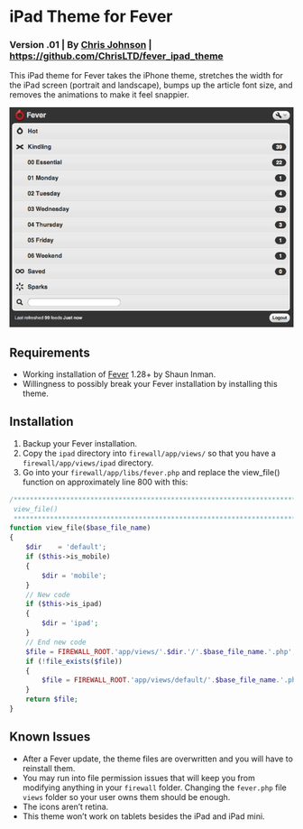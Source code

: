 # iPad Theme for Fever
### Version .01 | By [Chris Johnson](http://chrisltd.com) | https://github.com/ChrisLTD/fever_ipad_theme

This iPad theme for Fever takes the iPhone theme, stretches the width for the iPad screen (portrait and landscape), bumps up the article font size, and removes the animations to make it feel snappier.

![Screenshot](https://github.com/chrisltd/fever_ipad_theme/raw/master/screenshot.png)

## Requirements
* Working installation of [Fever](http://feedafever.com/) 1.28+ by Shaun Inman.
* Willingness to possibly break your Fever installation by installing this theme.

## Installation
1. Backup your Fever installation.
2. Copy the `ipad` directory into `firewall/app/views/` so that you have a `firewall/app/views/ipad` directory.
3. Go into your `firewall/app/libs/fever.php` and replace the view_file() function on approximately line 800 with this:

``` php
/**************************************************************************
 view_file()
 **************************************************************************/
function view_file($base_file_name)
{
	$dir	= 'default';
	if ($this->is_mobile)
	{
		$dir = 'mobile';
	}
	// New code
	if ($this->is_ipad)
	{
		$dir = 'ipad';
	}
	// End new code
	$file = FIREWALL_ROOT.'app/views/'.$dir.'/'.$base_file_name.'.php';
	if (!file_exists($file))
	{
		$file = FIREWALL_ROOT.'app/views/default/'.$base_file_name.'.php';
	}
	return $file;
}
```

## Known Issues
* After a Fever update, the theme files are overwritten and you will have to reinstall them.
* You may run into file permission issues that will keep you from modifying anything in your `firewall` folder. Changing the `fever.php` file `views` folder so your user owns them should be enough.
* The icons aren’t retina.
* This theme won’t work on tablets besides the iPad and iPad mini.